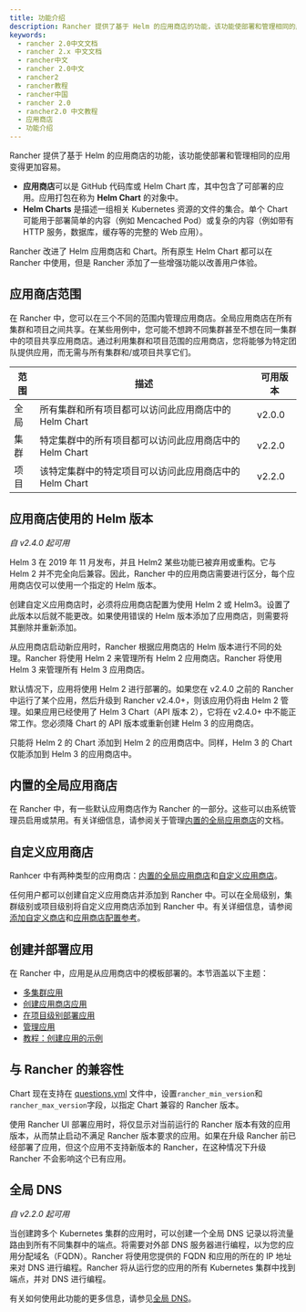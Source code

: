 ```yaml
---
title: 功能介绍
description: Rancher 提供了基于 Helm 的应用商店的功能，该功能使部署和管理相同的应用变得更加容易。应用商店可以是 GitHub 代码库或 Helm Chart 库，其中包含了可部署的应用。应用打包在称为Helm Chart的对象中。Helm Charts是描述一组相关 Kubernetes 资源的文件的集合。单个 Chart 可能用于部署简单的内容（例如 Mencached Pod）或复杂的内容（例如带有 HTTP 服务，数据库，缓存等的完整的 Web 应用）。Rancher 改进了 Helm 应用商店和 Chart。所有原生 Helm Chart 都可以在 Rancher 中使用，但是 Rancher 添加了一些增强功能以改善用户体验。
keywords:
  - rancher 2.0中文文档
  - rancher 2.x 中文文档
  - rancher中文
  - rancher 2.0中文
  - rancher2
  - rancher教程
  - rancher中国
  - rancher 2.0
  - rancher2.0 中文教程
  - 应用商店
  - 功能介绍
---
```


Rancher 提供了基于 Helm 的应用商店的功能，该功能使部署和管理相同的应用变得更加容易。

- **应用商店**可以是 GitHub 代码库或 Helm Chart 库，其中包含了可部署的应用。应用打包在称为 **Helm Chart** 的对象中。
- **Helm Charts** 是描述一组相关 Kubernetes 资源的文件的集合。单个 Chart 可能用于部署简单的内容（例如 Mencached Pod）或复杂的内容（例如带有 HTTP 服务，数据库，缓存等的完整的 Web 应用）。

Rancher 改进了 Helm 应用商店和 Chart。所有原生 Helm Chart 都可以在 Rancher 中使用，但是 Rancher 添加了一些增强功能以改善用户体验。

## 应用商店范围

在 Rancher 中，您可以在三个不同的范围内管理应用商店。全局应用商店在所有集群和项目之间共享。在某些用例中，您可能不想跨不同集群甚至不想在同一集群中的项目共享应用商店。通过利用集群和项目范围的应用商店，您将能够为特定团队提供应用，而无需与所有集群和/或项目共享它们。

| 范围 | 描述                                                    | 可用版本 |
| ---- | ------------------------------------------------------- | -------- |
| 全局 | 所有集群和所有项目都可以访问此应用商店中的 Helm Chart   | v2.0.0   |
| 集群 | 特定集群中的所有项目都可以访问此应用商店中的 Helm Chart | v2.2.0   |
| 项目 | 该特定集群中的特定项目可以访问此应用商店中的 Helm Chart | v2.2.0   |

## 应用商店使用的 Helm 版本

_自 v2.4.0 起可用_

Helm 3 在 2019 年 11 月发布，并且 Helm2 某些功能已被弃用或重构。它与 Helm 2 并不完全向后兼容。因此，Rancher 中的应用商店需要进行区分，每个应用商店仅可以使用一个指定的 Helm 版本。

创建自定义应用商店时，必须将应用商店配置为使用 Helm 2 或 Helm3。设置了此版本以后就不能更改。如果使用错误的 Helm 版本添加了应用商店，则需要将其删除并重新添加。

从应用商店启动新应用时，Rancher 根据应用商店的 Helm 版本进行不同的处理。Rancher 将使用 Helm 2 来管理所有 Helm 2 应用商店。Rancher 将使用 Helm 3 来管理所有 Helm 3 应用商店。

默认情况下，应用将使用 Helm 2 进行部署的。如果您在 v2.4.0 之前的 Rancher 中运行了某个应用，然后升级到 Rancher v2.4.0+，则该应用仍将由 Helm 2 管理。如果应用已经使用了 Helm 3 Chart（API 版本 2），它将在 v2.4.0+ 中不能正常工作。您必须降 Chart 的 API 版本或重新创建 Helm 3 的应用商店。

只能将 Helm 2 的 Chart 添加到 Helm 2 的应用商店中。同样，Helm 3 的 Chart 仅能添加到 Helm 3 的应用商店中。

## 内置的全局应用商店

在 Rancher 中，有一些默认应用商店作为 Rancher 的一部分。这些可以由系统管理员启用或禁用。有关详细信息，请参阅关于管理[内置的全局应用商店](/docs/catalog/built-in/_index)的文档。

## 自定义应用商店

Ranhcer 中有两种类型的应用商店：[内置的全局应用商店](/docs/catalog/built-in/_index)和[自定义应用商店](/docs/catalog/adding-catalogs/_index)。

任何用户都可以创建自定义应用商店并添加到 Rancher 中。可以在全局级别，集群级别或项目级别将自定义应用商店添加到 Rancher 中。有关详细信息，请参阅[添加自定义商店](/docs/catalog/adding-catalogs/_index)和[应用商店配置参考](/docs/catalog/catalog-config/_index)。

## 创建并部署应用

在 Rancher 中，应用是从应用商店中的模板部署的。本节涵盖以下主题：

- [多集群应用](/docs/catalog/multi-cluster-apps/_index)
- [创建应用商店应用](/docs/catalog/creating-apps/_index)
- [在项目级别部署应用](/docs/catalog/launching-apps/_index)
- [管理应用](/docs/catalog/managing-apps/_index)
- [教程：创建应用的示例](/docs/catalog/tutorial/_index)

## 与 Rancher 的兼容性

Chart 现在支持在 [questions.yml](https://github.com/rancher/integration-test-charts/blob/master/charts/chartmuseum/v1.6.0/questions.yml) 文件中，设置`rancher_min_version`和`rancher_max_version`字段，以指定 Chart 兼容的 Rancher 版本。

使用 Rancher UI 部署应用时，将仅显示对当前运行的 Rancher 版本有效的应用版本，从而禁止启动不满足 Rancher 版本要求的应用。如果在升级 Rancher 前已经部署了应用，但这个应用不支持新版本的 Rancher，在这种情况下升级 Rancher 不会影响这个已有应用。

## 全局 DNS

_自 v2.2.0 起可用_

当创建跨多个 Kubernetes 集群的应用时，可以创建一个全局 DNS 记录以将流量路由到所有不同集群中的端点。将需要对外部 DNS 服务器进行编程，以为您的应用分配域名（FQDN）。Rancher 将使用您提供的 FQDN 和应用的所在的 IP 地址来对 DNS 进行编程。Rancher 将从运行您的应用的所有 Kubernetes 集群中找到端点，并对 DNS 进行编程。

有关如何使用此功能的更多信息，请参见[全局 DNS](/docs/catalog/globaldns/_index)。
